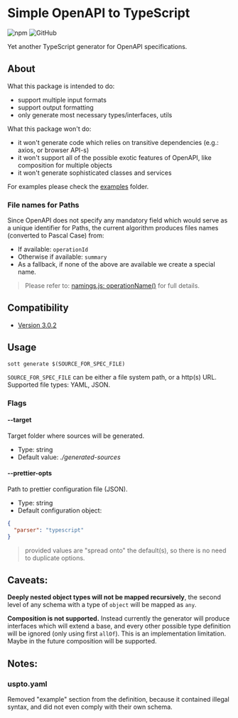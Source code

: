 # Simple OpenAPI to TypeScript
![npm](https://img.shields.io/npm/v/simple-openapi-to-typescript)
![GitHub](https://img.shields.io/github/license/noherczeg/simple-openapi-to-typescript)

Yet another TypeScript generator for OpenAPI specifications.

## About
What this package is intended to do:
- support multiple input formats
- support output formatting
- only generate most necessary types/interfaces, utils

What this package won't do:
- it won't generate code which relies on transitive dependencies (e.g.: axios, or browser API-s)
- it won't support all of the possible exotic features of OpenAPI, like composition for multiple
objects
- it won't generate sophisticated classes and services

For examples please check the [examples](./examples) folder.

### File names for Paths
Since OpenAPI does not specify any mandatory field which would serve as a unique identifier for
Paths, the current algorithm produces files names (converted to Pascal Case) from:
- If available: `operationId` 
- Otherwise if available: `summary`
- As a fallback, if none of the above are available we create a special name.

> Please refer to: [namings.js: operationName()](./src/utils/naming.js) for full details.

## Compatibility
- [Version 3.0.2](https://github.com/OAI/OpenAPI-Specification/blob/master/versions/3.0.2.md)

## Usage

```
sott generate $(SOURCE_FOR_SPEC_FILE)
```

`SOURCE_FOR_SPEC_FILE` can be either a file system path, or a http(s) URL. Supported file types:
YAML, JSON.

### Flags

#### --target
Target folder where sources will be generated.

- Type: string
- Default value: _./generated-sources_

#### --prettier-opts
Path to prettier configuration file (JSON).

- Type: string
- Default configuration object:
```json
{
  "parser": "typescript"
}
```

> provided values are "spread onto" the default(s), so there is no need to duplicate options.

## Caveats:
__Deeply nested object types will not be mapped recursively__, the second level of any schema with a
type of `object` will be mapped as `any`.

__Composition is not supported.__ Instead currently the generator will produce interfaces which will
extend a base, and every other possible type definition will be ignored (only using first `allOf`).
This is an implementation limitation. Maybe in the future composition will be supported.

## Notes:

### uspto.yaml
Removed "example" section from the definition, because it contained illegal syntax, and did not even comply with their own schema.

